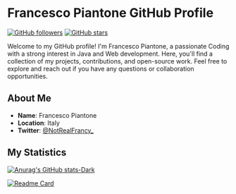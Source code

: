 # Francesco Piantone GitHub Profile

[![GitHub followers](https://img.shields.io/github/followers/NotRealFrancy?label=Follow&style=social)](https://github.com/NotRealFrancy)
[![GitHub stars](https://img.shields.io/github/stars/NotRealFrancy?style=social)](https://github.com/NotRealFrancy)

Welcome to my GitHub profile! I'm Francesco Piantone, a passionate Coding with a strong interest in Java and Web development. Here, you'll find a collection of my projects, contributions, and open-source work. Feel free to explore and reach out if you have any questions or collaboration opportunities.

## About Me

- **Name**: Francesco Piantone
- **Location**: Italy
- **Twitter**: [@NotRealFrancy_](https://twitter.com/NotRealFrancy_)

## My Statistics

[![Anurag's GitHub stats-Dark](https://github-readme-stats.vercel.app/api?username=NotRealFrancy\&show_icons=true\&theme=dark#gh-dark-mode-only)](https://github.com/NotRealFrancy/)

[![Readme Card](https://github-readme-stats.vercel.app/api/pin/?username=NotRealFrancy&repo=github-readme-stats)](https://github.com/NotRealFrancy)
